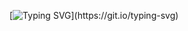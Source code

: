 [![Typing SVG](https://readme-typing-svg.demolab.com/?lines=There's+nothing+cool+here!)](https://git.io/typing-svg)
